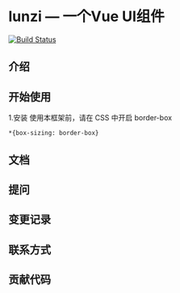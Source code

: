 # lunzi — 一个Vue UI组件
[![Build Status](https://travis-ci.org/xinchi-H/Vue-zaolunzi.svg?branch=master)](https://travis-ci.org/xinchi-H/Vue-zaolunzi)
## 介绍
## 开始使用
1.安装
使用本框架前，请在 CSS 中开启 border-box
```
*{box-sizing: border-box}
```
## 文档
## 提问
## 变更记录
## 联系方式
## 贡献代码

